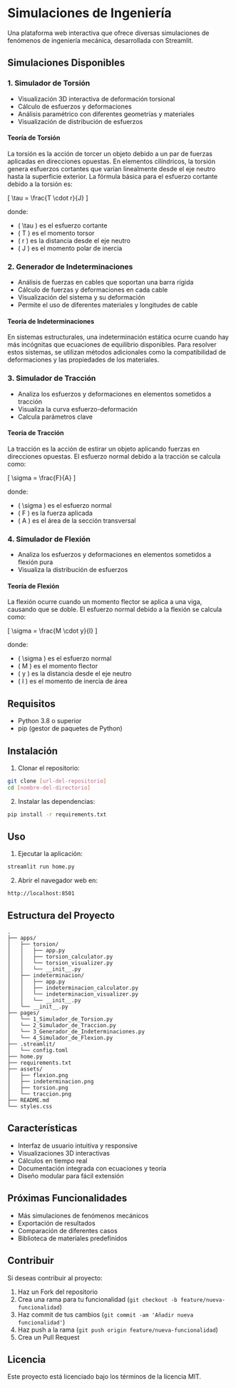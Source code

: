 # Simulaciones de Ingeniería

Una plataforma web interactiva que ofrece diversas simulaciones de fenómenos de ingeniería mecánica, desarrollada con Streamlit.

## Simulaciones Disponibles

### 1. Simulador de Torsión
- Visualización 3D interactiva de deformación torsional
- Cálculo de esfuerzos y deformaciones
- Análisis paramétrico con diferentes geometrías y materiales
- Visualización de distribución de esfuerzos

#### Teoría de Torsión
La torsión es la acción de torcer un objeto debido a un par de fuerzas aplicadas en direcciones opuestas. En elementos cilíndricos, la torsión genera esfuerzos cortantes que varían linealmente desde el eje neutro hasta la superficie exterior. La fórmula básica para el esfuerzo cortante debido a la torsión es:

\[ \tau = \frac{T \cdot r}{J} \]

donde:
- \( \tau \) es el esfuerzo cortante
- \( T \) es el momento torsor
- \( r \) es la distancia desde el eje neutro
- \( J \) es el momento polar de inercia

### 2. Generador de Indeterminaciones
- Análisis de fuerzas en cables que soportan una barra rígida
- Cálculo de fuerzas y deformaciones en cada cable
- Visualización del sistema y su deformación
- Permite el uso de diferentes materiales y longitudes de cable

#### Teoría de Indeterminaciones
En sistemas estructurales, una indeterminación estática ocurre cuando hay más incógnitas que ecuaciones de equilibrio disponibles. Para resolver estos sistemas, se utilizan métodos adicionales como la compatibilidad de deformaciones y las propiedades de los materiales.

### 3. Simulador de Tracción
- Analiza los esfuerzos y deformaciones en elementos sometidos a tracción
- Visualiza la curva esfuerzo-deformación
- Calcula parámetros clave

#### Teoría de Tracción
La tracción es la acción de estirar un objeto aplicando fuerzas en direcciones opuestas. El esfuerzo normal debido a la tracción se calcula como:

\[ \sigma = \frac{F}{A} \]

donde:
- \( \sigma \) es el esfuerzo normal
- \( F \) es la fuerza aplicada
- \( A \) es el área de la sección transversal

### 4. Simulador de Flexión
- Analiza los esfuerzos y deformaciones en elementos sometidos a flexión pura
- Visualiza la distribución de esfuerzos

#### Teoría de Flexión
La flexión ocurre cuando un momento flector se aplica a una viga, causando que se doble. El esfuerzo normal debido a la flexión se calcula como:

\[ \sigma = \frac{M \cdot y}{I} \]

donde:
- \( \sigma \) es el esfuerzo normal
- \( M \) es el momento flector
- \( y \) es la distancia desde el eje neutro
- \( I \) es el momento de inercia de área

## Requisitos

- Python 3.8 o superior
- pip (gestor de paquetes de Python)

## Instalación

1. Clonar el repositorio:
```bash
git clone [url-del-repositorio]
cd [nombre-del-directorio]
```

2. Instalar las dependencias:
```bash
pip install -r requirements.txt
```

## Uso

1. Ejecutar la aplicación:
```bash
streamlit run home.py
```

2. Abrir el navegador web en:
```
http://localhost:8501
```

## Estructura del Proyecto

```
.
├── apps/
│   ├── torsion/
│   │   ├── app.py
│   │   ├── torsion_calculator.py
│   │   └── torsion_visualizer.py
│   │   └── __init__.py
│   ├── indeterminacion/
│   │   ├── app.py
│   │   ├── indeterminacion_calculator.py
│   │   └── indeterminacion_visualizer.py
│   │   └── __init__.py
│   └── __init__.py
├── pages/
│   └── 1_Simulador_de_Torsion.py
│   └── 2_Simulador_de_Traccion.py
│   └── 3_Generador_de_Indeterminaciones.py
│   └── 4_Simulador_de_Flexion.py
├── .streamlit/
│   └── config.toml
├── home.py
├── requirements.txt
├── assets/
│   ├── flexion.png
│   ├── indeterminacion.png
│   ├── torsion.png
│   └── traccion.png
├── README.md
└── styles.css
```

## Características

- Interfaz de usuario intuitiva y responsive
- Visualizaciones 3D interactivas
- Cálculos en tiempo real
- Documentación integrada con ecuaciones y teoría
- Diseño modular para fácil extensión

## Próximas Funcionalidades

- Más simulaciones de fenómenos mecánicos
- Exportación de resultados
- Comparación de diferentes casos
- Biblioteca de materiales predefinidos

## Contribuir

Si deseas contribuir al proyecto:

1. Haz un Fork del repositorio
2. Crea una rama para tu funcionalidad (`git checkout -b feature/nueva-funcionalidad`)
3. Haz commit de tus cambios (`git commit -am 'Añadir nueva funcionalidad'`)
4. Haz push a la rama (`git push origin feature/nueva-funcionalidad`)
5. Crea un Pull Request

## Licencia

Este proyecto está licenciado bajo los términos de la licencia MIT.